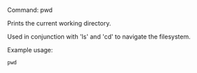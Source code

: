 Command: pwd 

Prints the current working directory.

Used in conjunction with 'ls' and 'cd' to navigate the filesystem.

Example usage:

    pwd
